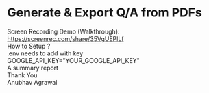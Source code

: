# Generate & Export Q/A from PDFs
Screen Recording Demo (Walkthrough): https://screenrec.com/share/35VgUEPlLf <br>
How to Setup ? <br>
.env needs to add with key <br> 
GOOGLE_API_KEY="YOUR_GOOGLE_API_KEY" <br>
A summary report <br>
Thank You <br>
Anubhav Agrawal <br>
